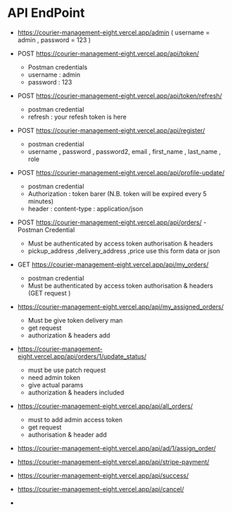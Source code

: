 # API EndPoint
- https://courier-management-eight.vercel.app/admin   ( username = admin , password = 123 )
- POST https://courier-management-eight.vercel.app/api/token/
  - Postman credentials
  - username : admin
  - password : 123

  
- POST https://courier-management-eight.vercel.app/api/token/refresh/
  -  postman credential
  -  refresh : your refesh token is here

   
- POST https://courier-management-eight.vercel.app/api/register/
  - postman credential
  - username , password , password2, email , first_name , last_name  , role

  
- POST https://courier-management-eight.vercel.app/api/profile-update/
   - postman credential
   - Authorization : token barer (N.B. token will be expired every 5 minutes) 
   - header : content-type : application/json
   
 - POST https://courier-management-eight.vercel.app/api/orders/
   -Postman Credential
   - Must be authenticated by access token authorisation & headers
   - pickup_address ,delivery_address ,price  use this form data or json  
   

   
 - GET https://courier-management-eight.vercel.app/api/my_orders/
    - postman credential
    - Must be authenticated by access token authorisation & headers (GET request )
   
 - https://courier-management-eight.vercel.app/api/my_assigned_orders/
     - Must be give token delivery man
     - get request
     - authorization & headers add 
      
   
 - https://courier-management-eight.vercel.app/api/orders/1/update_status/
    - must be use patch request
    - need admin token
    - give actual params
    - authorization & headers included
    
 - https://courier-management-eight.vercel.app/api/all_orders/
     - must to add admin access token
     - get request
     - authorisation & header add 

   
 - https://courier-management-eight.vercel.app/api/ad/1/assign_order/

   
 - https://courier-management-eight.vercel.app/api/stripe-payment/
 - https://courier-management-eight.vercel.app/api/success/
 - https://courier-management-eight.vercel.app/api/cancel/      
 - 
 
  

